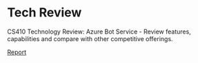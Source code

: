# Tech Review

CS410 Technology Review: Azure Bot Service - Review features, capabilities and compare with other competitive offerings.

[Report](https://github.com/vsc5-uiuc/tech_review/blob/master/techreview.pdf)
